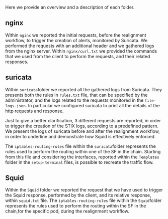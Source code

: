 Here we provide an overview and a description of each folder.

## nginx
Within ``nginx`` we reported the initial requests, before the realignment workflow, to trigger the creation of alerts, monitored by Suricata.
We performed the requests with an additional header and we gathered logs from the nginx server.
Within ``nginx/curl.txt`` we provided the commands that we used from the client to perform the requests, and their related responses.
## suricata
Within ``suricata``folder we reported all the gathered logs from Suricata.
They presents both the rules in ``rules.txt`` file, that can be specified by the administrator, and the logs related to the requests monitored in the ``file-logs.json``. In particular we configured suricata to print all the details of the http requests and response.


Just to give a better clarification, 3 different requests are reported, in order to trigger the creation of the STIX logs, according to a predefined pattern.
We present the logs of suricata before and after the realignment workflow, in order to underline and demonstrate how Squid is effectively enforced.

The ``iptables-routing-rules`` file within the ``suricata``folder represents the rules used to perform the routing within one of the SF in the chain. Starting from this file and considering the interfaces, reported within the ``Templates`` folder in the ``setup-terminal`` files, is possible to recreate the traffic flow.

## Squid
Within the ``Squid`` folder we reported the request that we have used to trigger the Squid response, performed by the client, and its relative response, within ``squid.txt`` file.
The ``iptables-routing-rules`` file within the ``Squid``folder represents the rules used to perform the routing within the SF in the chain,for the specific pod, during the realignment workflow.